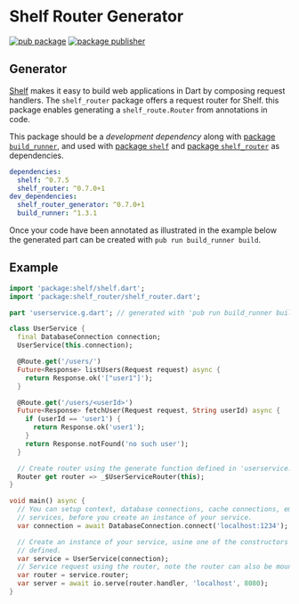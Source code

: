 # Shelf Router Generator

[![pub package](https://img.shields.io/pub/v/shelf_router_generator.svg)](https://pub.dev/packages/shelf_router_generator)
[![package publisher](https://img.shields.io/pub/publisher/shelf_router_generator.svg)](https://pub.dev/packages/shelf_router_generator/publisher)

## Generator

[Shelf](https://pub.dartlang.org/packages/shelf) makes it easy to build web
applications in Dart by composing request handlers. The `shelf_router` package
offers a request router for Shelf. this package enables generating a
`shelf_route.Router` from annotations in code.

This package should be a _development dependency_ along with
[package `build_runner`](https://pub.dartlang.org/packages/build_runner), and
used with [package `shelf`](https://pub.dartlang.org/packages/shelf) and
[package `shelf_router`](https://pub.dartlang.org/packages/shelf_router) as
dependencies.

```yaml
dependencies:
  shelf: ^0.7.5
  shelf_router: ^0.7.0+1
dev_dependencies:
  shelf_router_generator: ^0.7.0+1
  build_runner: ^1.3.1
```

Once your code have been annotated as illustrated in the example below the
generated part can be created with `pub run build_runner build`.

## Example

```dart
import 'package:shelf/shelf.dart';
import 'package:shelf_router/shelf_router.dart';

part 'userservice.g.dart'; // generated with 'pub run build_runner build'

class UserService {
  final DatabaseConnection connection;
  UserService(this.connection);

  @Route.get('/users/')
  Future<Response> listUsers(Request request) async {
    return Response.ok('["user1"]');
  }

  @Route.get('/users/<userId>')
  Future<Response> fetchUser(Request request, String userId) async {
    if (userId == 'user1') {
      return Response.ok('user1');
    }
    return Response.notFound('no such user');
  }

  // Create router using the generate function defined in 'userservice.g.dart'.
  Router get router => _$UserServiceRouter(this);
}

void main() async {
  // You can setup context, database connections, cache connections, email
  // services, before you create an instance of your service.
  var connection = await DatabaseConnection.connect('localhost:1234');

  // Create an instance of your service, usine one of the constructors you've
  // defined.
  var service = UserService(connection);
  // Service request using the router, note the router can also be mounted.
  var router = service.router;
  var server = await io.serve(router.handler, 'localhost', 8080);
}
```
